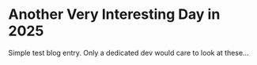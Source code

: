 # Another Very Interesting Day in 2025
Simple test blog entry. Only a dedicated dev would care to look at these...
